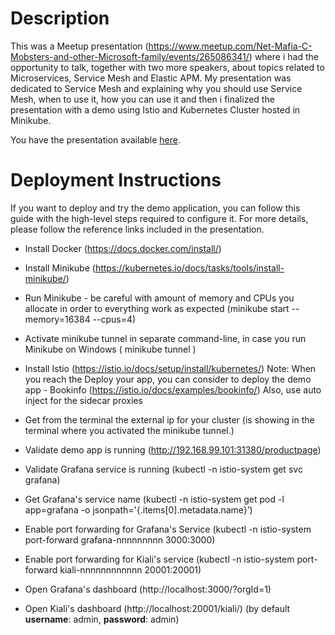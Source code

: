 # Description

This was a Meetup presentation (https://www.meetup.com/Net-Mafia-C-Mobsters-and-other-Microsoft-family/events/265086341/) where i had the opportunity to talk, together with two more speakers, about topics related to Microservices, Service Mesh and Elastic APM. My presentation was dedicated to Service Mesh and explaining why you should use Service Mesh, when to use it, how you can use it and then i finalized the presentation with a demo using Istio and Kubernetes Cluster hosted in Minikube.

You have the presentation available [here](./meetup-presentation.ppsx).

# Deployment Instructions

If you want to deploy and try the demo application, you can follow this guide with the high-level steps required to configure it.
For more details, please follow the reference links included in the presentation.

- Install Docker (https://docs.docker.com/install/)
- Install Minikube (https://kubernetes.io/docs/tasks/tools/install-minikube/)
- Run Minikube - be careful with amount of memory and CPUs you allocate in order to everything work as expected (minikube start --memory=16384 --cpus=4)
- Activate minikube tunnel in separate command-line, in case you run Minikube on Windows ( minikube tunnel )
- Install Istio (https://istio.io/docs/setup/install/kubernetes/)
	Note: When you reach the Deploy your app, you can consider to deploy the demo app - Bookinfo (https://istio.io/docs/examples/bookinfo/)
	      Also, use auto inject for the sidecar proxies
- Get from the terminal the external ip for your cluster (is showing in the terminal where you activated the minikube tunnel.)
- Validate demo app is running (http://192.168.99.101:31380/productpage)

- Validate Grafana service is running (kubectl -n istio-system get svc grafana)
- Get Grafana's service name (kubectl -n istio-system get pod -l app=grafana -o jsonpath='{.items[0].metadata.name}’)

- Enable port forwarding for Grafana's Service (kubectl -n istio-system port-forward  grafana-nnnnnnnnn 3000:3000)
- Enable port forwarding for Kiali's service (kubectl -n istio-system port-forward kiali-nnnnnnnnnnnn 20001:20001)

- Open Grafana's dashboard (http://localhost:3000/?orgId=1)
- Open Kiali's dashboard (http://localhost:20001/kiali/) (by default **username**: admin, **password**: admin)
